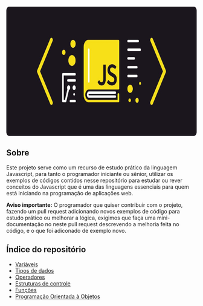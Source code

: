 <p align="center">
  <img alt="Javascript Wallpaper" src=".Github/1_2T2-TMJHLPYxwfjA8S4Urg 1.png" width="752px" height="342px">
</p>

## Sobre
Este projeto serve como um recurso de estudo prático da linguagem Javascript, para tanto o programador iniciante ou sênior, utilizar os exemplos de códigos contidos nesse repositório para estudar ou rever conceitos do Javascript que é uma das linguagens essenciais para quem está iniciando na programação de aplicações web. 

**Aviso importante:** O programador que quiser contribuir com o projeto, fazendo um pull request adicionando novos exemplos de código para estudo prático ou melhorar a lógica, exigimos que faça uma mini-documentação no neste pull request descrevendo a melhoria feita no código, e o que foi adiconado de exemplo novo. 

## Índice do repositório
- [Variáveis](https://github.com/Marlinsk/javascript-code-exemple/tree/master/Estudo%20Inicial/vari%C3%A1veis)
- [Tipos de dados](https://github.com/Marlinsk/javascript-code-exemple/tree/master/Estudo%20Inicial/tipos%20de%20dados)
- [Operadores](https://github.com/Marlinsk/javascript-code-exemple/tree/master/Estudo%20Inicial/operadores)
- [Estruturas de controle](https://github.com/Marlinsk/javascript-code-exemple/tree/master/Estudo%20Inicial/estruturas%20de%20controle)
- [Funções](https://github.com/Marlinsk/javascript-code-exemple/tree/master/Estudo%20Inicial/fun%C3%A7%C3%B5es)
- [Programação Orientada à Objetos](https://github.com/Marlinsk/javascript-code-exemple/tree/master/Estudo%20Inicial/poo)
